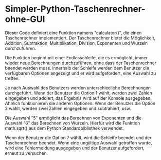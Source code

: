 # Simpler-Python-Taschenrechner-ohne-GUI

Dieser Code definiert eine Funktion namens "calculator()", die einen Taschenrechner implementiert. Der Taschenrechner bietet die Möglichkeit, Addition, Subtraktion, Multiplikation, Division, Exponenten und Wurzeln durchzuführen.

Die Funktion beginnt mit einer Endlosschleife, die es ermöglicht, immer wieder neue Berechnungen durchzuführen, ohne dass der Taschenrechner beendet werden muss. Innerhalb der Schleife werden dem Benutzer die verfügbaren Optionen angezeigt und er wird aufgefordert, eine Auswahl zu treffen.

Je nach Auswahl des Benutzers werden unterschiedliche Berechnungen durchgeführt. Wenn der Benutzer die Option 1 wählt, werden zwei Zahlen eingegeben und addiert, das Ergebnis wird auf der Konsole ausgegeben. Ähnlich funktionieren die anderen Optionen: Wenn der Benutzer die Option 2 wählt, werden zwei Zahlen eingegeben und subtrahiert, usw.

Die Auswahl "5" ermöglicht das Berechnen von Exponenten und die Auswahl "6" das Berechnen von Wurzeln. Hierfür wird die Funktion math.sqrt() aus dem Python Standardbibliothek verwendet.

Wenn der Benutzer die Option 7 wählt, wird die Schleife beendet und der Taschenrechner beendet. Wenn eine ungültige Auswahl getroffen wurde, wird eine Fehlermeldung ausgegeben und der Benutzer aufgefordert, erneut zu versuchen.
